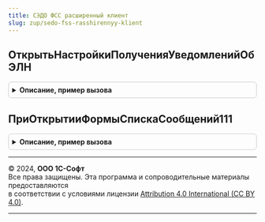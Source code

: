 ```yaml
---
title: СЭДО ФСС расширенный клиент
slug: zup/sedo-fss-rasshirennyy-klient
---
```



## ОткрытьНастройкиПолученияУведомленийОбЭЛН
<details style="margin: 1em 0; padding: 0.5em; border: 1px solid #ccc; border-radius: 6px;">

<summary style="font-weight: bold; cursor: pointer;">Описание, пример вызова</summary>

```bsl

// Открывает форму настроек организации в части социального ЭДО.
//
// Параметры:
//   Организация - СправочникСсылка.Организации - Организация, для которой необходимо показать настройки.
//
Процедура ОткрытьНастройкиПолученияУведомленийОбЭЛН(Страхователь) Экспорт
```

Пример вызова
```bsl
СЭДОФССРасширенныйКлиент.ОткрытьНастройкиПолученияУведомленийОбЭЛН(Страхователь) 
```
</details>

## ПриОткрытииФормыСпискаСообщений111
<details style="margin: 1em 0; padding: 0.5em; border: 1px solid #ccc; border-radius: 6px;">

<summary style="font-weight: bold; cursor: pointer;">Описание, пример вызова</summary>

```bsl

// Возникает в форме списка регистра СНИЛСВходящихСообщенийСЭДО при переходе по гиперссылке.
//
// Параметры:
//   ТекущаяСтрока - ДанныеФормыСтруктура - Сведения из сообщения СЭДО.
//   СтандартнаяОбработка - Булево
//
Процедура ПриОткрытииФормыСпискаСообщений111(ТекущаяСтрока, СтандартнаяОбработка) Экспорт
```

Пример вызова
```bsl
СЭДОФССРасширенныйКлиент.ПриОткрытииФормыСпискаСообщений111(ТекущаяСтрока, СтандартнаяОбработка) 
```
</details>

---

© 2024, **ООО 1С-Софт**  
Все права защищены. Эта программа и сопроводительные материалы предоставляются  
в соответствии с условиями лицензии [Attribution 4.0 International (CC BY 4.0)](https://creativecommons.org/licenses/by/4.0/legalcode).

---
